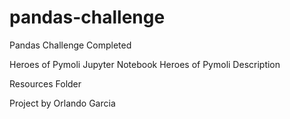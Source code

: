 # pandas-challenge

Pandas Challenge Completed

Heroes of Pymoli Jupyter Notebook
Heroes of Pymoli Description

Resources Folder

Project by Orlando Garcia
